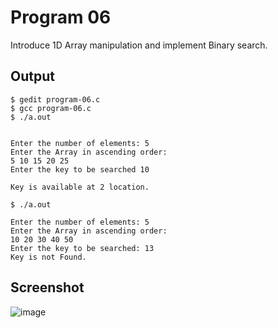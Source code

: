 # Program 06

Introduce 1D Array manipulation and implement Binary search.

## Output

```shell
$ gedit program-06.c 
$ gcc program-06.c
$ ./a.out


Enter the number of elements: 5
Enter the Array in ascending order:
5 10 15 20 25
Enter the key to be searched 10

Key is available at 2 location.

$ ./a.out

Enter the number of elements: 5
Enter the Array in ascending order:
10 20 30 40 50
Enter the key to be searched: 13
Key is not Found.

```

## Screenshot

![image](https://user-images.githubusercontent.com/44167922/50255925-f99cb100-0419-11e9-9ac1-ff148b3b4ca3.png)
